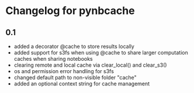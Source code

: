 # Changelog for pynbcache

## 0.1
- added a decorator @cache to store results locally
- added support for s3fs when using @cache to share larger computation caches when sharing notebooks
- clearing remote and local cache via clear_local() and clear_s3()
- os and permission error handling for s3fs
- changed default path to non-visible folder "cache"
- added an optional context string for cache management
